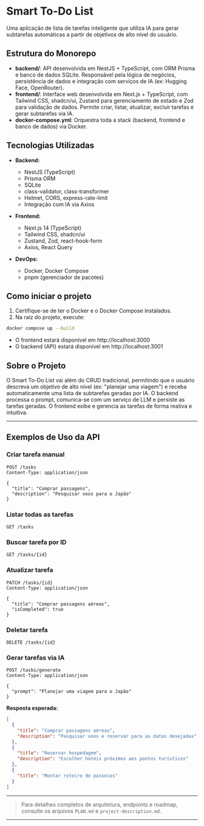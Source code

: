 # Smart To-Do List

Uma aplicação de lista de tarefas inteligente que utiliza IA para gerar subtarefas automáticas a partir de objetivos de alto nível do usuário.

## Estrutura do Monorepo

- **backend/**: API desenvolvida em NestJS + TypeScript, com ORM Prisma e banco de dados SQLite. Responsável pela lógica de negócios, persistência de dados e integração com serviços de IA (ex: Hugging Face, OpenRouter).
- **frontend/**: Interface web desenvolvida em Next.js + TypeScript, com Tailwind CSS, shadcn/ui, Zustand para gerenciamento de estado e Zod para validação de dados. Permite criar, listar, atualizar, excluir tarefas e gerar subtarefas via IA.
- **docker-compose.yml**: Orquestra toda a stack (backend, frontend e banco de dados) via Docker.

## Tecnologias Utilizadas

- **Backend:**
  - NestJS (TypeScript)
  - Prisma ORM
  - SQLite
  - class-validator, class-transformer
  - Helmet, CORS, express-rate-limit
  - Integração com IA via Axios

- **Frontend:**
  - Next.js 14 (TypeScript)
  - Tailwind CSS, shadcn/ui
  - Zustand, Zod, react-hook-form
  - Axios, React Query

- **DevOps:**
  - Docker, Docker Compose
  - pnpm (gerenciador de pacotes)

## Como iniciar o projeto

1. Certifique-se de ter o Docker e o Docker Compose instalados.
2. Na raiz do projeto, execute:

```sh
docker compose up --build
```

- O frontend estará disponível em http://localhost:3000
- O backend (API) estará disponível em http://localhost:3001

## Sobre o Projeto

O Smart To-Do List vai além do CRUD tradicional, permitindo que o usuário descreva um objetivo de alto nível (ex: "planejar uma viagem") e receba automaticamente uma lista de subtarefas geradas por IA. O backend processa o prompt, comunica-se com um serviço de LLM e persiste as tarefas geradas. O frontend exibe e gerencia as tarefas de forma reativa e intuitiva.

---

## Exemplos de Uso da API

### Criar tarefa manual

```http
POST /tasks
Content-Type: application/json

{
  "title": "Comprar passagens",
  "description": "Pesquisar voos para o Japão"
}
```

### Listar todas as tarefas

```http
GET /tasks
```

### Buscar tarefa por ID

```http
GET /tasks/{id}
```

### Atualizar tarefa

```http
PATCH /tasks/{id}
Content-Type: application/json

{
  "title": "Comprar passagens aéreas",
  "isCompleted": true
}
```

### Deletar tarefa

```http
DELETE /tasks/{id}
```

### Gerar tarefas via IA

```http
POST /tasks/generate
Content-Type: application/json

{
  "prompt": "Planejar uma viagem para o Japão"
}
```

**Resposta esperada:**

```json
[
  {
    "title": "Comprar passagens aéreas",
    "description": "Pesquisar voos e reservar para as datas desejadas"
  },
  {
    "title": "Reservar hospedagem",
    "description": "Escolher hotéis próximos aos pontos turísticos"
  },
  {
    "title": "Montar roteiro de passeios"
  }
]
```

---

> Para detalhes completos de arquitetura, endpoints e roadmap, consulte os arquivos `PLAN.md` e `project-description.md`.
---
